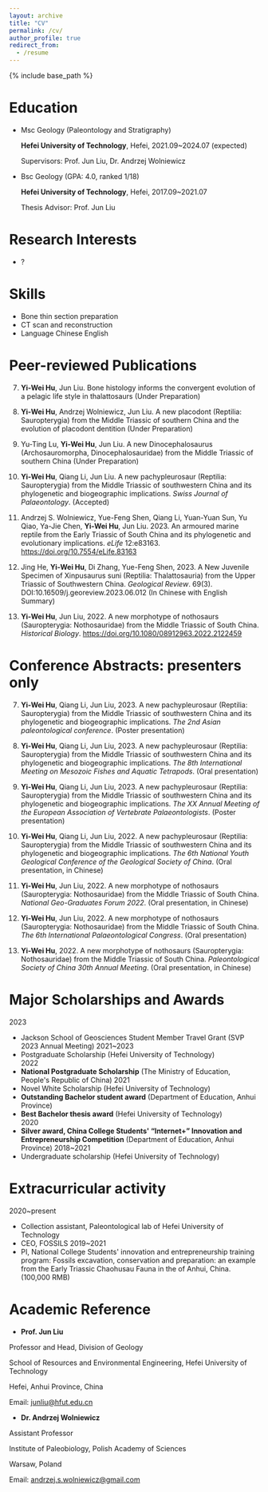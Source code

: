 ```yaml
---
layout: archive
title: "CV"
permalink: /cv/
author_profile: true
redirect_from:
  - /resume
---
```


{% include base_path %}

Education
======
* Msc
  Geology (Paleontology and Stratigraphy)

  **Hefei University of Technology**, Hefei, 2021.09~2024.07 (expected) 

  Supervisors: Prof. Jun Liu, Dr. Andrzej Wolniewicz

* Bsc
  Geology (GPA: 4.0, ranked 1/18)

  **Hefei University of Technology**, Hefei, 2017.09~2021.07 

  Thesis Advisor: Prof. Jun Liu


Research Interests
======
* ?


Skills
======
* Bone thin section preparation
* CT scan and reconstruction
* Language
  Chinese
  English

Peer-reviewed Publications
======
7. **Yi-Wei Hu**, Jun Liu. Bone histology informs the convergent evolution of a pelagic life style in thalattosaurs (Under Preparation)

6. **Yi-Wei Hu**, Andrzej Wolniewicz, Jun Liu. A new placodont (Reptilia: Sauropterygia) from the Middle Triassic of southern China and the evolution of placodont dentition (Under Preparation)

5. Yu-Ting Lu, **Yi-Wei Hu**, Jun Liu. A new Dinocephalosaurus (Archosauromorpha, Dinocephalosauridae) from the Middle Triassic of southern China (Under Preparation)
  
4. **Yi-Wei Hu**, Qiang Li, Jun Liu. A new pachypleurosaur (Reptilia: Sauropterygia) from the Middle Triassic of southwestern China and its phylogenetic and biogeographic implications. *Swiss Journal of Palaeontology*. (Accepted)
  
3. Andrzej S. Wolniewicz, Yue-Feng Shen, Qiang Li, Yuan-Yuan Sun, Yu Qiao, Ya-Jie Chen, **Yi-Wei Hu**, Jun Liu. 2023. An armoured marine reptile from the Early Triassic of South China and its phylogenetic and evolutionary implications. *eLife* 12:e83163. https://doi.org/10.7554/eLife.83163
   
2. Jing He, **Yi-Wei Hu**, Di Zhang, Yue-Feng Shen, 2023. A New Juvenile Specimen of Xinpusaurus suni (Reptilia: Thalattosauria) from the Upper Triassic of Southwestern China. *Geological Review*. 69(3). DOI:10.16509/j.georeview.2023.06.012 (In Chinese with English Summary)
   
1. **Yi-Wei Hu**, Jun Liu, 2022. A new morphotype of nothosaurs (Sauropterygia: Nothosauridae) from the Middle Triassic of South China. *Historical Biology*. https://doi.org/10.1080/08912963.2022.2122459  

  
Conference Abstracts: presenters only
======
7. **Yi-Wei Hu**, Qiang Li, Jun Liu, 2023. A new pachypleurosaur (Reptilia: Sauropterygia) from the Middle Triassic of southwestern China and its phylogenetic and biogeographic implications. *The 2nd Asian paleontological conference*. (Poster presentation)
   
6. **Yi-Wei Hu**, Qiang Li, Jun Liu, 2023. A new pachypleurosaur (Reptilia: Sauropterygia) from the Middle Triassic of southwestern China and its phylogenetic and biogeographic implications. *The 8th International Meeting on Mesozoic Fishes and Aquatic Tetrapods*. (Oral presentation)
   
5. **Yi-Wei Hu**, Qiang Li, Jun Liu, 2023. A new pachypleurosaur (Reptilia: Sauropterygia) from the Middle Triassic of southwestern China and its phylogenetic and biogeographic implications. *The XX Annual Meeting of the European Association of Vertebrate Palaeontologists*. (Poster presentation)
   
4. **Yi-Wei Hu**, Qiang Li, Jun Liu, 2022. A new pachypleurosaur (Reptilia: Sauropterygia) from the Middle Triassic of southwestern China and its phylogenetic and biogeographic implications. *The 6th National Youth Geological Conference of the Geological Society of China*. (Oral presentation, in Chinese)
   
3. **Yi-Wei Hu**, Jun Liu, 2022. A new morphotype of nothosaurs (Sauropterygia: Nothosauridae) from the Middle Triassic of South China. *National Geo-Graduates Forum 2022*. (Oral presentation, in Chinese)
   
2. **Yi-Wei Hu**, Jun Liu, 2022. A new morphotype of nothosaurs (Sauropterygia: Nothosauridae) from the Middle Triassic of South China. *The 6th International Palaeontological Congress*. (Oral presentation)
   
1. **Yi-Wei Hu**, 2022. A new morphotype of nothosaurs (Sauropterygia: Nothosauridae) from the Middle Triassic of South China. *Paleontological Society of China 30th Annual Meeting*. (Oral presentation, in Chinese)

  
Major Scholarships and Awards
======
2023
 * Jackson School of Geosciences Student Member Travel Grant (SVP 2023 Annual Meeting)
2021~2023
 * Postgraduate Scholarship (Hefei University of Technology)	
2022
 * **National Postgraduate Scholarship** (The Ministry of Education, People's Republic of China)
2021
 * Novel White Scholarship (Hefei University of Technology)	
 * **Outstanding Bachelor student award** (Department of Education, Anhui Province)	
 * **Best Bachelor thesis award** (Hefei University of Technology)	
2020
 * **Silver award, China College Students' “Internet+” Innovation and Entrepreneurship Competition** (Department of Education, Anhui Province)
2018~2021
 * Undergraduate scholarship (Hefei University of Technology)	

  
Extracurricular activity
======
2020~present
 * Collection assistant, Paleontological lab of Hefei University of Technology	
 * CEO, FOSSILS
2019~2021
 * PI, National College Students' innovation and entrepreneurship training program: Fossils excavation, conservation and preparation: an example from the Early Triassic Chaohusau Fauna in the of Anhui, China. (100,000 RMB)	

Academic Reference
======
* **Prof. Jun Liu**

Professor and Head, Division of Geology

School of Resources and Environmental Engineering, Hefei University of Technology

Hefei, Anhui Province, China 

Email: junliu@hfut.edu.cn

* **Dr. Andrzej Wolniewicz**

Assistant Professor

Institute of Paleobiology, Polish Academy of Sciences

Warsaw, Poland

Email: andrzej.s.wolniewicz@gmail.com
